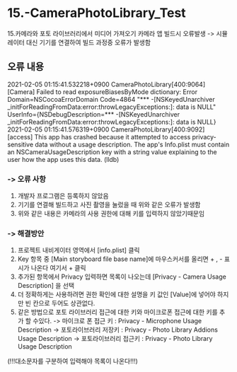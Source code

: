 # 15.-CameraPhotoLibrary_Test
15.카메라와 포토 라이브러리에서 미디어 가져오기
카메라 앱 빌드시 오류발생
-> 시뮬레이터 대신 기기를 연결하여 빌드 과정중 오류가 발생함


















## 오류 내용
2021-02-05 01:15:41.532218+0900 CameraPhotoLibrary[400:9064] [Camera] Failed to read exposureBiasesByMode dictionary: Error Domain=NSCocoaErrorDomain Code=4864 "*** -[NSKeyedUnarchiver _initForReadingFromData:error:throwLegacyExceptions:]: data is NULL" UserInfo={NSDebugDescription=*** -[NSKeyedUnarchiver _initForReadingFromData:error:throwLegacyExceptions:]: data is NULL}  
2021-02-05 01:15:41.576319+0900 CameraPhotoLibrary[400:9092] [access] This app has crashed because it attempted to access privacy-sensitive data without a usage description.  The app's Info.plist must contain an NSCameraUsageDescription key with a string value explaining to the user how the app uses this data.
(lldb) 


### -> 오류 사항
  1. 개발자 프로그램은 등록하지 않았음
  2. 기기를 연결해 빌드하고 사진 촬영을 눌렀을 때 위와 같은 오류가 발생함
  3. 위와 같은 내용은 카메라의 사용 권한에 대해 키를 입력하지 않았기때문임

### -> 해결방안
  1. 프로젝트 내비게이터 영역에서 [info.plist] 클릭
  2. Key 항목 중 [Main storyboard file base name]에 마우스커서를 올리면 + , - 표시가 나온다 여기서 + 클릭
  3. 추가된 항목에서 Privacy 입력하면 목록이 나오는데 [Privacy - Camera Usage Description] 을 선택
  4. 더 정확하게는 사용하려면 권한 확인에 대한 설명을 키 값인 [Value]에 넣어야 하지만 빈 칸으로 두어도 상관없다.
  5. 같은 방법으로 포토 라이브러리 접근에 대한 키와 마이크로폰 접근에 대한 키를 추가 할 수있다.
   -> 마이크로 폰 접근 키 : Privacy - Microphone Usage Description
   -> 포토라이브러리 저장키 : Privacy - Photo Library Addions Usage Description
   -> 포토라이브러리 접근키 : Privacy - Photo Library Usage Description

   (!!!대소문자를 구분하여 입력해야 목록이 나온다!!!)
